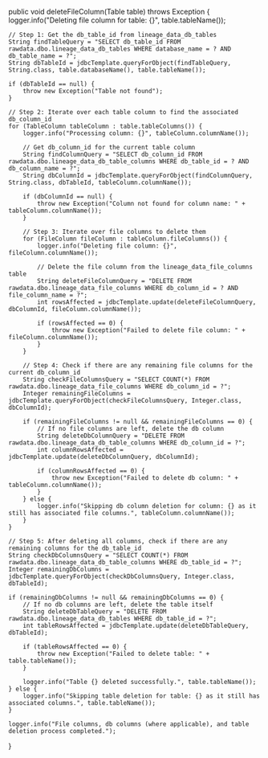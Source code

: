 public void deleteFileColumn(Table table) throws Exception {
    logger.info("Deleting file column for table: {}", table.tableName());

    // Step 1: Get the db_table_id from lineage_data_db_tables
    String findTableQuery = "SELECT db_table_id FROM rawdata.dbo.lineage_data_db_tables WHERE database_name = ? AND db_table_name = ?";
    String dbTableId = jdbcTemplate.queryForObject(findTableQuery, String.class, table.databaseName(), table.tableName());

    if (dbTableId == null) {
        throw new Exception("Table not found");
    }

    // Step 2: Iterate over each table column to find the associated db_column_id
    for (TableColumn tableColumn : table.tableColumns()) {
        logger.info("Processing column: {}", tableColumn.columnName());

        // Get db_column_id for the current table column
        String findColumnQuery = "SELECT db_column_id FROM rawdata.dbo.lineage_data_db_table_columns WHERE db_table_id = ? AND db_column_name = ?";
        String dbColumnId = jdbcTemplate.queryForObject(findColumnQuery, String.class, dbTableId, tableColumn.columnName());

        if (dbColumnId == null) {
            throw new Exception("Column not found for column name: " + tableColumn.columnName());
        }

        // Step 3: Iterate over file columns to delete them
        for (FileColumn fileColumn : tableColumn.fileColumns()) {
            logger.info("Deleting file column: {}", fileColumn.columnName());

            // Delete the file column from the lineage_data_file_columns table
            String deleteFileColumnQuery = "DELETE FROM rawdata.dbo.lineage_data_file_columns WHERE db_column_id = ? AND file_column_name = ?";
            int rowsAffected = jdbcTemplate.update(deleteFileColumnQuery, dbColumnId, fileColumn.columnName());

            if (rowsAffected == 0) {
                throw new Exception("Failed to delete file column: " + fileColumn.columnName());
            }
        }

        // Step 4: Check if there are any remaining file columns for the current db_column_id
        String checkFileColumnsQuery = "SELECT COUNT(*) FROM rawdata.dbo.lineage_data_file_columns WHERE db_column_id = ?";
        Integer remainingFileColumns = jdbcTemplate.queryForObject(checkFileColumnsQuery, Integer.class, dbColumnId);

        if (remainingFileColumns != null && remainingFileColumns == 0) {
            // If no file columns are left, delete the db column
            String deleteDbColumnQuery = "DELETE FROM rawdata.dbo.lineage_data_db_table_columns WHERE db_column_id = ?";
            int columnRowsAffected = jdbcTemplate.update(deleteDbColumnQuery, dbColumnId);

            if (columnRowsAffected == 0) {
                throw new Exception("Failed to delete db column: " + tableColumn.columnName());
            }
        } else {
            logger.info("Skipping db column deletion for column: {} as it still has associated file columns.", tableColumn.columnName());
        }
    }

    // Step 5: After deleting all columns, check if there are any remaining columns for the db_table_id
    String checkDbColumnsQuery = "SELECT COUNT(*) FROM rawdata.dbo.lineage_data_db_table_columns WHERE db_table_id = ?";
    Integer remainingDbColumns = jdbcTemplate.queryForObject(checkDbColumnsQuery, Integer.class, dbTableId);

    if (remainingDbColumns != null && remainingDbColumns == 0) {
        // If no db columns are left, delete the table itself
        String deleteDbTableQuery = "DELETE FROM rawdata.dbo.lineage_data_db_tables WHERE db_table_id = ?";
        int tableRowsAffected = jdbcTemplate.update(deleteDbTableQuery, dbTableId);

        if (tableRowsAffected == 0) {
            throw new Exception("Failed to delete table: " + table.tableName());
        }

        logger.info("Table {} deleted successfully.", table.tableName());
    } else {
        logger.info("Skipping table deletion for table: {} as it still has associated columns.", table.tableName());
    }

    logger.info("File columns, db columns (where applicable), and table deletion process completed.");
}
